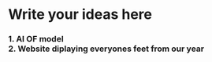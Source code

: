 # Write your ideas here

<h3>
1. AI OF model
<br>
2. Website diplaying everyones feet from our year   
</h3>


